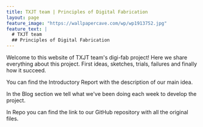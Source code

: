 ```yaml
---
title: TXJT team | Principles of Digital Fabrication
layout: page
feature_image: "https://wallpapercave.com/wp/wp1913752.jpg"
feature_text: |
  # TXJT team
  ## Principles of Digital Fabrication
---
```

Welcome to this website of TXJT team's digi-fab project! Here we share everything about this project. First ideas, sketches, trials, failures and finally how it succeed.

You can find the Introductory Report with the description of our main idea.

In the Blog section we tell what we've been doing each week to develop the project.

In Repo you can find the link to our GitHub repository with all the original files.
